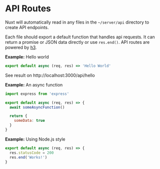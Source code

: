 # API Routes

Nuxt will automatically read in any files in the `~/server/api` directory to create API endpoints.

Each file should export a default function that handles api requests. It can return a promise or JSON data directly or use `res.end()`. API routes are powered by [h3](https://github.com/unjs/h3).

**Example:** Hello world

```js [server/api/hello.ts]
export default async (req, res) => 'Hello World'
```

See result on http://localhost:3000/api/hello

**Example:** An async function

```js [server/api/async.ts]
import express from 'express'

export default async (req, res) => {
  await someAsyncFunction()

  return {
    someData: true
  }
}
```

**Example:** Using Node.js style

```js [server/api/node.ts]
export default async (req, res) => {
  res.statusCode = 200
  res.end('Works!')
}
```

